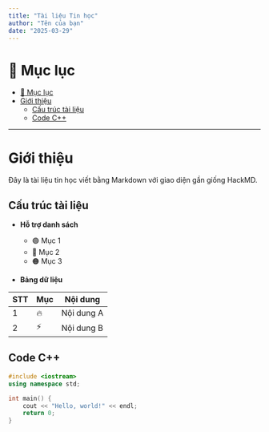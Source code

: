 ```yaml
---
title: "Tài liệu Tin học"
author: "Tên của bạn"
date: "2025-03-29"
---
```


# 📌 Mục lục
- [📌 Mục lục](#-mục-lục)
- [Giới thiệu](#giới-thiệu)
  - [Cấu trúc tài liệu](#cấu-trúc-tài-liệu)
  - [Code C++](#code-c)

---

# Giới thiệu  
Đây là tài liệu tin học viết bằng Markdown với giao diện gần giống HackMD.

## Cấu trúc tài liệu  
- **Hỗ trợ danh sách**  
  - 🟢 Mục 1  
  - 🔵 Mục 2  
  - 🟠 Mục 3  

- **Bảng dữ liệu**  

| STT | Mục |  Nội dung  |
|-----|-----|------------|
|  1  |  🔥 | Nội dung A |
|  2  |  ⚡ | Nội dung B |

## Code C++  
```cpp
#include <iostream>
using namespace std;

int main() {
    cout << "Hello, world!" << endl;
    return 0;
}
```
